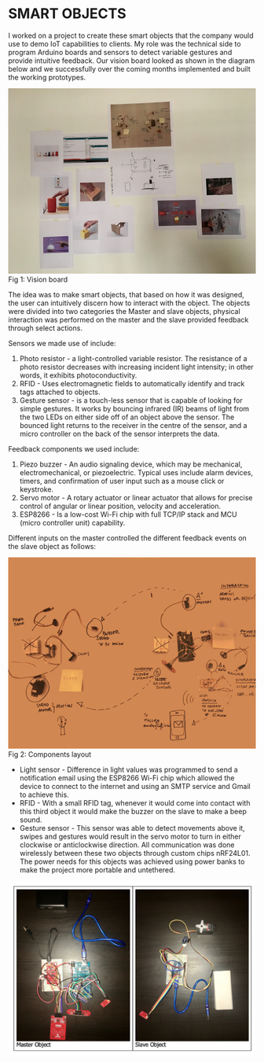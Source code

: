 # SMART OBJECTS #

I worked on a project to create these smart objects that the company would use to demo IoT capabilities to clients.
My role was the technical side to program Arduino boards and sensors to detect variable gestures and provide intuitive feedback.
Our vision board looked as shown in the diagram below and we successfully over the coming months implemented and built the working prototypes. 

![alt text](img/vision.png)
Fig 1: Vision board

The idea was to make smart objects, that based on how it was designed, the user can intuitively discern how to interact with the object.  The objects were divided into two categories the Master and slave objects, physical interaction was performed on the master and the slave provided feedback through select actions.

Sensors we made use of include:
1. Photo resistor - a light-controlled variable resistor. The resistance of a photo resistor decreases with increasing incident light intensity; in other words, it exhibits photoconductivity.
2. RFID - Uses electromagnetic fields to automatically identify and track tags attached to objects.
3. Gesture sensor - is a touch-less sensor that is capable of looking for simple gestures. It works by bouncing infrared (IR) beams of light from the two LEDs on either side off of an object above the sensor. The bounced light returns to the receiver in the centre of the sensor, and a micro controller on the back of the sensor interprets the data. 

Feedback components we used include:
1. Piezo buzzer - An audio signaling device, which may be mechanical, electromechanical, or piezoelectric. Typical uses include alarm devices, timers, and confirmation of user input such as a mouse click or keystroke.
2. Servo motor - A rotary actuator or linear actuator that allows for precise control of angular or linear position, velocity and acceleration.
3. ESP8266 - Is a low-cost Wi-Fi chip with full TCP/IP stack and MCU (micro controller unit) capability.

Different inputs on the master controlled the different feedback events on the slave object as follows:

![alt text](img/components.png) 
Fig 2: Components layout

- Light sensor - Difference in light values was programmed to send a notification email using the ESP8266 Wi-Fi chip which allowed the device to connect to the internet and using an SMTP service and Gmail to achieve this. 
- RFID - With a small RFID tag, whenever it would come into contact with this third object it would make the buzzer on the slave to make a beep sound. 
- Gesture sensor - This sensor was able to detect movements above it, swipes and gestures would result in the servo motor to turn in either clockwise or anticlockwise direction.
All communication was done wirelessly between these two objects through custom chips nRF24L01. The power needs for this objects was achieved using power banks to make the project more portable and untethered. 

![alt text](img/slave.png) 
